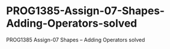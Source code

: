 # PROG1385-Assign-07-Shapes-Adding-Operators-solved
PROG1385 Assign-07 Shapes – Adding Operators solved
